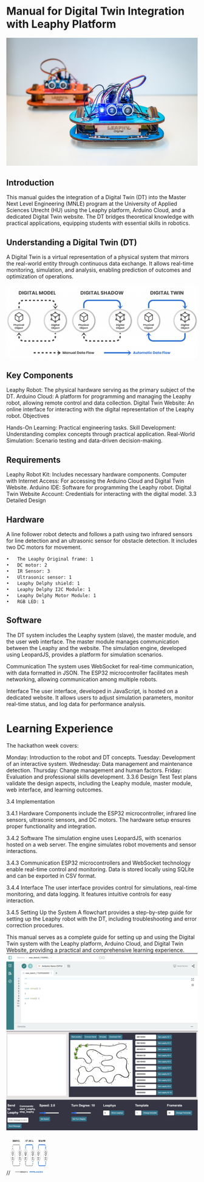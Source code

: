 
# Manual for Digital Twin Integration with Leaphy Platform

![](https://github.com/Basie147/Scratch_Leaphy/blob/main/Readme/leaphy-robots_orig.jpg)

## Introduction

This manual guides the integration of a Digital Twin (DT) into the Master Next Level Engineering (MNLE) program at the University of Applied Sciences Utrecht (HU) using the Leaphy platform, Arduino Cloud, and a dedicated Digital Twin website. The DT bridges theoretical knowledge with practical applications, equipping students with essential skills in robotics.

## Understanding a Digital Twin (DT)

A Digital Twin is a virtual representation of a physical system that mirrors the real-world entity through continuous data exchange. It allows real-time monitoring, simulation, and analysis, enabling prediction of outcomes and optimization of operations.


![](https://github.com/Basie147/Scratch_Leaphy/blob/main/Readme/DigitalTwinLevel.png)



## Key Components

Leaphy Robot: The physical hardware serving as the primary subject of the DT.
Arduino Cloud: A platform for programming and managing the Leaphy robot, allowing remote control and data collection.
Digital Twin Website: An online interface for interacting with the digital representation of the Leaphy robot.
Objectives

Hands-On Learning: Practical engineering tasks.
Skill Development: Understanding complex concepts through practical application.
Real-World Simulation: Scenario testing and data-driven decision-making.

## Requirements

Leaphy Robot Kit: Includes necessary hardware components.
Computer with Internet Access: For accessing the Arduino Cloud and Digital Twin Website.
Arduino IDE: Software for programming the Leaphy robot.
Digital Twin Website Account: Credentials for interacting with the digital model.
3.3 Detailed Design

## Hardware
A line follower robot detects and follows a path using two infrared sensors for line detection and an ultrasonic sensor for obstacle detection. It includes two DC motors for movement.

    •	The Leaphy Original frame: 1
    •	DC motor: 2
    •	IR Sensor: 3
    •	Ultrasonic sensor: 1
    •	Leaphy Delphy shield: 1
    •	Leaphy Delphy I2C Module: 1
    •	Leaphy Delphy Motor Module: 1
    •	RGB LED: 1

## Software
The DT system includes the Leaphy system (slave), the master module, and the user web interface. The master module manages communication between the Leaphy and the website. The simulation engine, developed using LeopardJS, provides a platform for simulation scenarios.

Communication
The system uses WebSocket for real-time communication, with data formatted in JSON. The ESP32 microcontroller facilitates mesh networking, allowing communication among multiple robots.

Interface
The user interface, developed in JavaScript, is hosted on a dedicated website. It allows users to adjust simulation parameters, monitor real-time status, and log data for performance analysis.

# Learning Experience
The hackathon week covers:

Monday: Introduction to the robot and DT concepts.
Tuesday: Development of an interactive system.
Wednesday: Data management and maintenance detection.
Thursday: Change management and human factors.
Friday: Evaluation and professional skills development.
3.3.6 Design Test
Test plans validate the design aspects, including the Leaphy module, master module, web interface, and learning outcomes.

3.4 Implementation

3.4.1 Hardware
Components include the ESP32 microcontroller, infrared line sensors, ultrasonic sensors, and DC motors. The hardware setup ensures proper functionality and integration.

3.4.2 Software
The simulation engine uses LeopardJS, with scenarios hosted on a web server. The engine simulates robot movements and sensor interactions.

3.4.3 Communication
ESP32 microcontrollers and WebSocket technology enable real-time control and monitoring. Data is stored locally using SQLite and can be exported in CSV format.

3.4.4 Interface
The user interface provides control for simulations, real-time monitoring, and data logging. It features intuitive controls for easy interaction.

3.4.5 Setting Up the System
A flowchart provides a step-by-step guide for setting up the Leaphy robot with the DT, including troubleshooting and error correction procedures.

This manual serves as a complete guide for setting up and using the Digital Twin system with the Leaphy platform, Arduino Cloud, and Digital Twin Website, providing a practical and comprehensive learning experience.
  ![Simulation Interface](https://github.com/Basie147/Scratch_Leaphy/blob/main/Readme/ArduinoCloud.png)
  ![Simulation Interface](https://github.com/Basie147/Scratch_Leaphy/blob/main/Readme/DigitalTwin.png)
  

//<img src="https://github.com/Basie147/Scratch_Leaphy/blob/main/Readme/DigitalTwinLevel.png" width="100" height="100">






